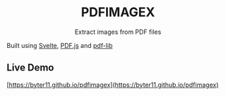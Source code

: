 <h1 align="center"> PDFIMAGEX </h1>
<p align="center">Extract images from PDF files</p>

Built using [Svelte](https://svelte.dev/), [PDF.js](https://mozilla.github.io/pdf.js/) and [pdf-lib](https://pdf-lib.js.org/)

## Live Demo
[https://byter11.github.io/pdfimagex](https://byter11.github.io/pdfimagex)
